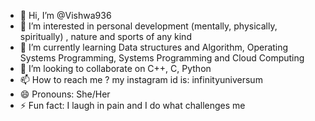 - 👋 Hi, I’m @Vishwa936
- 👀 I’m interested in personal development (mentally, physically, spiritually) , nature and sports of any kind
- 🌱 I’m currently learning Data structures and Algorithm, Operating Systems Programming, Systems Programming and Cloud Computing
- 💞️ I’m looking to collaborate on C++, C, Python
- 📫 How to reach me ? my instagram id is: infinityuniversum
- 😄 Pronouns: She/Her
- ⚡ Fun fact: I laugh in pain and I do what challenges me

<!---
Vishwa936/Vishwa936 is a ✨ special ✨ repository because its `README.md` (this file) appears on your GitHub profile.
You can click the Preview link to take a look at your changes.
--->
